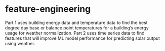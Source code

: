 # feature-engineering
Part 1 uses building energy data and temperature data to find the best degree day base or balance point temperatures for a building’s energy usage for weather normalization. Part 2 uses time series data to find features that will improve ML model performance for predicting solar output using weather.
